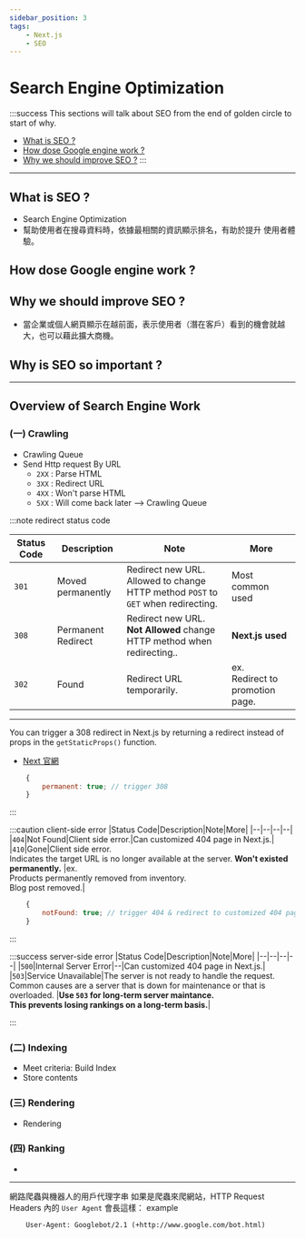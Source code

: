 ```yaml
---
sidebar_position: 3
tags:
    - Next.js
    - SEO
---
```



# Search Engine Optimization

:::success This sections will talk about SEO from the end of golden circle to start of why.

- [What is SEO ?](#what-is-seo-)
- [How dose Google engine work ?](#how-dose-google-engine-work-)
- [Why we should improve SEO ?](#why-we-should-improve-seo-)
:::

---

## What is SEO ?
- Search Engine Optimization
- 幫助使用者在搜尋資料時，依據最相關的資訊顯示排名，有助於提升 使用者體驗。
## How dose Google engine work ?
## Why we should improve SEO ? 
- 當企業或個人網頁顯示在越前面，表示使用者（潛在客戶）看到的機會就越大，也可以藉此擴大商機。
## Why is SEO so important ?

---

## Overview of Search Engine Work
### (一) Crawling
- Crawling Queue
- Send Http request By URL
    - `2XX` : Parse HTML
    - `3XX` : Redirect URL
    - `4XX` : Won't parse HTML
    - `5XX` : Will come back later --> Crawling Queue

:::note redirect status code

|Status Code|Description|Note|More|
|--|--|--|--|
|`301`|Moved permanently|Redirect new URL. <br />Allowed to change HTTP method `POST` to `GET` when redirecting.|Most common used|
|`308`|Permanent Redirect|Redirect new URL. <br />**Not Allowed** change HTTP method when redirecting..|**Next.js used**|
|`302`|Found|Redirect URL temporarily.|ex. <br />Redirect to promotion page.|

---

You can trigger a 308 redirect in Next.js by returning a redirect instead of props in the `getStaticProps()` function.
- [Next 官網](https://nextjs.org/learn/seo/crawling-and-indexing/status-codes)

```js
    {
        permanent: true; // trigger 308
    }
```
:::

:::caution client-side error
|Status Code|Description|Note|More|
|--|--|--|--|
|`404`|Not Found|Client side error.|Can customized 404 page in Next.js.|
|`410`|Gone|Client side error. <br />Indicates the target URL is no longer available at the server. **Won't existed permanently.** |ex. <br />Products permanently removed from inventory.<br /> Blog post removed.|

```js
    {
        notFound: true; // trigger 404 & redirect to customized 404 page
    }
```
:::

:::success server-side error
|Status Code|Description|Note|More|
|--|--|--|--|
|`500`|Internal Server Error|--|Can customized 404 page in Next.js.|
|`503`|Service Unavailable|The server is not ready to handle the request.<br />Common causes are a server that is down for maintenance or that is overloaded. |**Use `503` for long-term server maintance. <br />This prevents losing rankings on a long-term basis.**|

:::

### (二) Indexing
- Meet criteria: Build Index
- Store contents

### (三) Rendering
- Rendering

### (四) Ranking
- 



---
網路爬蟲與機器人的用戶代理字串
如果是爬蟲來爬網站，HTTP Request Headers 內的 `User Agent` 會長這樣：
example
```
    User-Agent: Googlebot/2.1 (+http://www.google.com/bot.html)
```